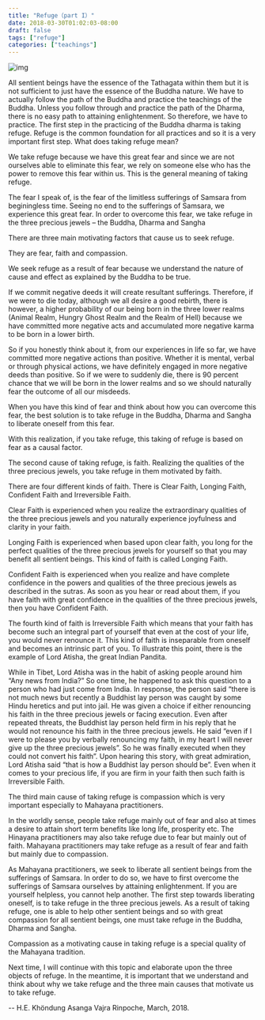 ```yaml
---
title: "Refuge（part I）"
date: 2018-03-30T01:02:03-08:00
draft: false
tags: ["refuge"]
categories: ["teachings"]
---
```



![img](https://mmbiz.qpic.cn/mmbiz_jpg/jZ6aUbzt6ITLibZGogZ5nhnzibL514TxH5ibjcia1JIstWbK9BdicP2ccNOfmBaHKFYWJSsKz4n5GjdVnvYE1JFJFaQ/640?wx_fmt=jpeg&wxfrom=5&wx_lazy=1&wx_co=1)


All sentient beings have the essence of the Tathagata within them but it is not sufficient to just have the essence of the Buddha nature. We have to actually follow the path of the Buddha and practice the teachings of the Buddha. Unless you follow through and practice the path of the Dharma, there is no easy path to attaining enlightenment.   So therefore, we have to practice.  The first step in the practicing of the Buddha dharma is taking refuge.  Refuge is the common foundation for all practices and so it is a very important first step. What does taking refuge mean?

We take refuge because we have this great fear and since we are not ourselves able to eliminate this fear, we rely on someone else who has the power to remove this fear within us.  This is the general meaning of taking refuge.

The fear I speak of, is the fear of the limitless sufferings of Samsara from beginingless time.  Seeing no end to the sufferings of Samsara, we experience this great fear.  In order to overcome this fear, we take refuge in the three precious jewels – the Buddha, Dharma and Sangha

There are three main motivating factors that cause us to seek refuge. 

They are fear, faith and compassion.

We seek refuge as a result of fear because we understand the nature of cause and effect as explained by the Buddha to be true.

If we commit negative deeds it will create resultant sufferings. Therefore, if we were to die today, although we all desire a good rebirth, there is however, a higher probability of our being born in the three lower realms (Animal Realm, Hungry Ghost Realm and the Realm of Hell) because we have committed more negative acts and accumulated more negative karma to be born in a lower birth.

So if you honestly think about it, from our experiences in life so far, we have committed more negative actions than positive.  Whether it is mental, verbal or through physical actions, we have definitely engaged in more negative deeds than positive.  So if we were to suddenly die, there is 90 percent chance that we will be born in the lower realms and so we should naturally fear the outcome of all our misdeeds.

When you have this kind of fear and think about how you can overcome this fear, the best solution is to take refuge in the Buddha, Dharma and Sangha to liberate oneself from this fear.



With this realization, if you take refuge, this taking of refuge is based on fear as a causal factor.

The second cause of taking refuge, is faith.  Realizing the qualities of the three precious jewels, you take refuge in them motivated by faith.  

There are four different kinds of faith.  There is Clear Faith, Longing Faith, Confident Faith and Irreversible Faith.  

Clear Faith is experienced when you realize the extraordinary qualities of the three precious jewels and you naturally experience joyfulness and clarity in your faith. 

Longing Faith is experienced when based upon clear faith, you long for the perfect qualities of the three precious jewels for yourself so that you may benefit all sentient beings. This kind of faith is called Longing Faith.

Confident Faith is experienced when you realize and have complete confidence in the powers and qualities of the three precious jewels as described in the sutras.  As soon as you hear or read about them, if you have faith with great confidence in the qualities of the three precious jewels, then you have Confident Faith.

The fourth kind of faith is Irreversible Faith which means that your faith has become such an integral part of yourself that even at the cost of your life, you would never renounce it.  This kind of faith is inseparable from oneself and becomes an intrinsic part of you.  To illustrate this point, there is the example of Lord Atisha, the great Indian Pandita.

While in Tibet, Lord Atisha was in the habit of asking people around him “Any news from India?” So one time, he happened to ask this question to a person who had just come from India.  In response, the person said “there is not much news but recently a Buddhist lay person was caught by some Hindu heretics and put into jail.  He was given a choice if either renouncing his faith in the three precious jewels or facing execution.  Even after repeated threats, the Buddhist lay person held firm in his reply that he would not renounce his faith in the three precious jewels.  He said “even if I were to please you by verbally renouncing my faith, in my heart I will never give up the three precious jewels”.  So he was finally executed when they could not convert his faith”.  Upon hearing this story, with great admiration, Lord Atisha said “that is how a Buddhist lay person should be”.  Even when it comes to your precious life, if you are firm in your faith then such faith is Irreversible Faith.




The third main cause of taking refuge is compassion which is very important especially to Mahayana practitioners.

In the worldly sense, people take refuge mainly out of fear and also at times a desire to attain short term benefits like long life, prosperity etc. The Hinayana practitioners may also take refuge due to fear but mainly out of faith.  Mahayana practitioners may take refuge as a result of fear and faith but mainly due to compassion.

As Mahayana practitioners, we seek to liberate all sentient beings from the sufferings of Samsara.  In order to do so, we have to first overcome the sufferings of Samsara ourselves by attaining enlightenment.  If you are yourself helpless, you cannot help another. The first step towards liberating oneself, is to take refuge in the three precious jewels.  As a result of taking refuge, one is able to help other sentient beings and so with great compassion for all sentient beings, one must take refuge in the Buddha, Dharma and Sangha.  

Compassion as a motivating cause in taking refuge is a special quality of the Mahayana tradition.  

Next time, I will continue with this topic and elaborate upon the three objects of refuge.  In the meantime, it is important that we understand and think about why we take refuge and the three main causes that motivate us to take refuge. 

-- H.E. Khöndung Asanga Vajra Rinpoche, March, 2018.

